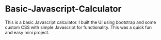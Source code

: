 # Basic-Javascript-Calculator
This is a basic Javascript calculator. I built the UI using bootstrap and some custom CSS with simple Javascript for functionality. This was a quick fun and easy mini project.
